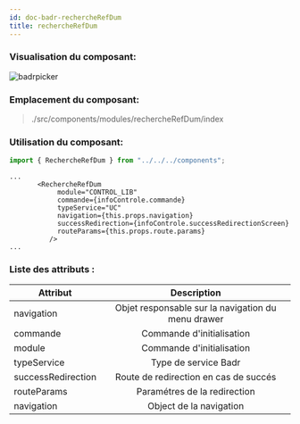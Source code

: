 ```yaml
---
id: doc-badr-rechercheRefDum
title: rechercheRefDum
---
```


### Visualisation du composant:

![badrpicker](assets/rechercheRefDum.png)

### Emplacement du composant:

> ./src/components/modules/rechercheRefDum/index

### Utilisation du composant:

```javascript
import { RechercheRefDum } from "../../../components";
```

```JSX
...
       <RechercheRefDum
            module="CONTROL_LIB"
            commande={infoControle.commande}
            typeService="UC"
            navigation={this.props.navigation}
            successRedirection={infoControle.successRedirectionScreen}
            routeParams={this.props.route.params}
          />
...
```

### Liste des attributs :

| Attribut           |                    Description                     |
| ------------------ | :------------------------------------------------: |
| navigation         | Objet responsable sur la navigation du menu drawer |
| commande           |             Commande d'initialisation              |
| module             |             Commande d'initialisation              |
| typeService        |                Type de service Badr                |
| successRedirection |       Route de redirection en cas de succés        |
| routeParams        |            Paramétres de la redirection            |
| navigation         |              Object de la navigation               |
